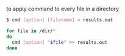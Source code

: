 


to apply command to every file in a directory

```bash
$ cmd [option] [filename] > results.out
```

```bash
for file in /dir/*
do
  cmd [option] "$file" >> results.out
done
```

